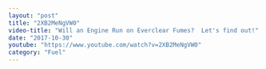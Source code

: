 ```yaml
---
layout: "post"
title: "2XB2MeNgVW0"
video-title: "Will an Engine Run on Everclear Fumes?  Let's find out!"
date: "2017-10-30"
youtube: "https://www.youtube.com/watch?v=2XB2MeNgVW0"
category: "Fuel"
---
```

<div class="space-y-1"></div>